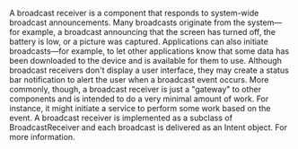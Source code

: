 A broadcast receiver is a component that responds to system-wide broadcast announcements. 
Many broadcasts originate from the system—for example, a broadcast announcing that the screen has turned off, the battery is low, or a picture was captured.
Applications can also initiate broadcasts—for example, to let other applications know that some data has been downloaded to the device and is available for them to use.
Although broadcast receivers don't display a user interface, they may create a status bar notification to alert the user when a broadcast event occurs.
More commonly, though, a broadcast receiver is just a "gateway" to other components and is intended to do a very minimal amount of work.
For instance, it might initiate a service to perform some work based on the event.
A broadcast receiver is implemented as a subclass of BroadcastReceiver and each broadcast is delivered as an Intent object. For more information.